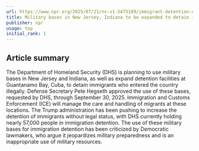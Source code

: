 ```yaml
---
url: https://www.npr.org/2025/07/21/nx-s1-5475109/immigrant-detention-military-bases
title: Military bases in New Jersey, Indiana to be expanded to detain immigrants
publisher: npr
usage: top
initial_rank: 1
---
```

## Article summary
The Department of Homeland Security (DHS) is planning to use military bases in New Jersey and Indiana, as well as expand detention facilities at Guantanamo Bay, Cuba, to detain immigrants who entered the country illegally. Defense Secretary Pete Hegseth approved the use of these bases, requested by DHS, through September 30, 2025. Immigration and Customs Enforcement (ICE) will manage the care and handling of migrants at these locations. The Trump administration has been pushing to increase the detention of immigrants without legal status, with DHS currently holding nearly 57,000 people in immigration detention. The use of these military bases for immigration detention has been criticized by Democratic lawmakers, who argue it jeopardizes military preparedness and is an inappropriate use of military resources.
